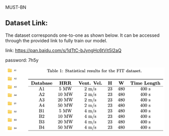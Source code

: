 MUST-BN

## Dataset Link:

The dataset corresponds one-to-one as shown below. It can be accessed through the provided link to fully train our model.

link: https://pan.baidu.com/s/1dTtC-bJyngHc6tVit5I2aQ 

password: 7h5y 

![Dataset Visualization](figure/dataset.png)
